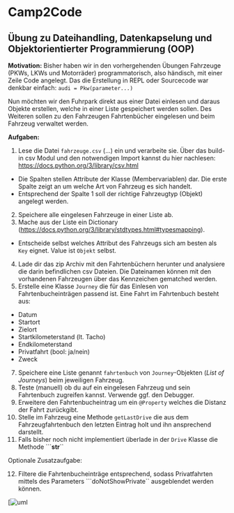 # Camp2Code

## Übung zu Dateihandling, Datenkapselung und Objektorientierter Programmierung (OOP)

**Motivation:**
Bisher haben wir in den vorhergehenden Übungen Fahrzeuge (PKWs, LKWs und Motorräder) programmatorisch, also händisch, mit einer Zeile Code angelegt. Das die Erstellung in REPL oder Sourcecode war denkbar einfach:
``audi = Pkw(parameter...)``

Nun möchten wir den Fuhrpark direkt aus einer Datei einlesen und daraus Objekte erstellen, welche in einer Liste gespeichert werden sollen. Des Weiteren sollen zu den Fahrzeugen Fahrtenbücher eingelesen und beim Fahrzeug verwaltet werden.

**Aufgaben:**

1. Lese die Datei ``fahrzeuge.csv`` (...) ein und verarbeite sie. Über das build-in csv Modul und den notwendigen Import kannst du hier nachlesen: https://docs.python.org/3/library/csv.html
 - Die Spalten stellen Attribute der Klasse (Membervariablen) dar. Die erste Spalte zeigt an um welche Art von Fahrzeug es sich handelt. 
 - Entsprechend der Spalte 1 soll der richtige Fahrzeugtyp (Objekt) angelegt werden.
2. Speichere alle eingelesen Fahrzeuge in einer Liste ab.
3. Mache aus der Liste ein Dictionary (https://docs.python.org/3/library/stdtypes.html#typesmapping). 
- Entscheide selbst welches Attribut des Fahrzeugs sich am besten als ``Key`` eignet. Value ist ``Objekt`` selbst.
4. Lade dir das zip Archiv mit den Fahrtenbüchern herunter und analysiere die darin befindlichen csv Dateien. Die Dateinamen können mit den vorhandenen Fahrzeugen über das Kennzeichen gematched werden.
5. Erstelle eine Klasse ``Journey`` die für das Einlesen von Fahrtenbucheinträgen passend ist. Eine Fahrt im Fahrtenbuch besteht aus:
 - Datum
 - Startort
 - Zielort
 - Startkilometerstand (lt. Tacho)
 - Endkilometerstand
 - Privatfahrt (bool: ja/nein)
 - Zweck
7. Speichere eine Liste genannt ``fahrtenbuch`` von ``Journey``-Objekten (*List of Journeys*) beim jeweiligen Fahrzeug.
8. Teste (manuell) ob du auf ein eingelesen Fahrzeug und sein Fahrtenbuch zugreifen kannst. Verwende ggf. den Debugger.
9. Erweitere den Fahrtenbucheintrag um ein ``@Property`` welches die Distanz der Fahrt zurückgibt.
10. Stelle im Fahrzeug eine Methode  ``getLastDrive`` die aus dem Fahrzeugfahrtenbuch den letzten Eintrag holt und ihn ansprechend darstellt. 
11. Falls bisher noch nicht implementiert überlade in der ``Drive`` Klasse die Methode ```__str__`` 

Optionale Zusatzaufgabe:

12. Filtere die Fahrtenbucheinträge entsprechend, sodass Privatfahrten mittels des Parameters ```doNotShowPrivate`` ausgeblendet werden können.


[![uml](https://github.com/bellmann-engineering/python-basic-to-advanced/blob/7157099aa44e7f41dc6aa1f8bc43fc25e8a29897/files-data-and-oop/classdiagramm.png)

